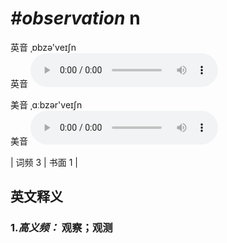 # ***\#observation*** n
英音 ˌɒbzə'veɪʃn  
英音
<audio src="./media/observation-B.aac" controls="controls"></audio>

美音 ˌɑːbzər'veɪʃn  
美音
<audio src="./media/observation.aac" controls="controls"></audio>



| 词频 3 | 书面 1 |  

英文释义
---
### 1.*高义频：* **观察；观测**  


